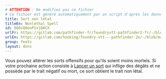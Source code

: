 ```yaml
---
# ATTENTION : Ne modifiez pas ce fichier
# Ce fichier est généré automatiquement par un script d'après les données du module Foundry VTT officiel et de sa traduction
title: Sort non létal
titleEn: Nonlethal Spell
id: 6QOcQ8ooP1vjQACX
urlFr: https://gitlab.com/pathfinder-fr/foundryvtt-pathfinder2-fr/-/blob/master/data/feats/6QOcQ8ooP1vjQACX.htm
urlEn: https://gitlab.com/hooking/foundry-vtt---pathfinder-2e/-/blob/master/packs/data/feats.db/nonlethal-spell.json
group: feats
layout: dons
---
```

Vous pouvez altérer les sorts offensifs pour qu'ils soient moins mortels. Si votre prochaine action consiste à [Lancer un sort](../actions/lancer-un-sort.md) qui inflige des dégâts et ne possède par le trait négatif ou mort, ce sort obtient le trait non létal.


